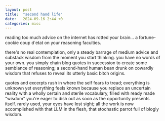 ```yaml
---
layout: post
title:  "second hand life"
date:   2024-09-16 2:44 +0
categories: misc
---
```


reading too much advice on the internet has rotted your brain... a fortune-cookie coup d'etat on your reasoning faculties.

there's no real contemplation, only a steady barrage of medium advice and substack wisdom from the moment you start thinking. you have no words of your own. you simply chain blog quotes in succession to create some semblance of reasoning; a second-hand human bean drunk on cowardly wisdom that refuses to reveal its utterly basic bitch origins.

quotes and excerpts rush in where the self fears to tread; everything is unknown yet everything feels known because you replace an uncertain reality with a wholly certain and sterile vocabulary, filled with ready made "wisdom" you're eager to dish out as soon as the opportunity presents itself. rarely used, your eyes have lost sight; all the work is now accomplished with that LLM in the flesh, that stochastic parrot full of blogly wisdom.
